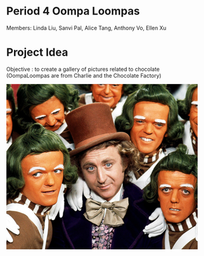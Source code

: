 # Period 4 Oompa Loompas
Members: Linda Liu, Sanvi Pal, Alice Tang, Anthony Vo, Ellen Xu

# Project Idea
Objective : to create a gallery of pictures related to chocolate (OompaLoompas are from Charlie and the Chocolate Factory)

<img src="static/assets/oompaloompa.jpg" >

